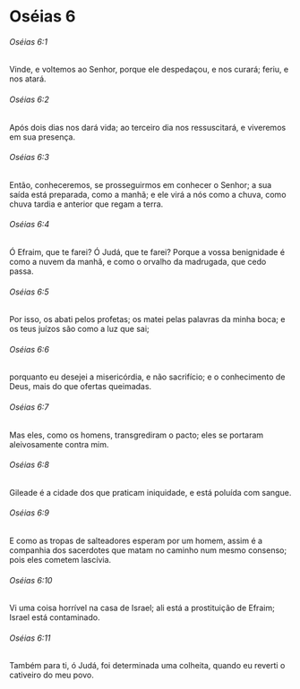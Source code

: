 # Oséias 6

###### Oséias 6:1

Vinde, e voltemos ao Senhor, porque ele despedaçou, e nos curará; feriu, e nos atará.

###### Oséias 6:2

Após dois dias nos dará vida; ao terceiro dia nos ressuscitará, e viveremos em sua presença.

###### Oséias 6:3

Então, conheceremos, se prosseguirmos em conhecer o Senhor; a sua saída está preparada, como a manhã; e ele virá a nós como a chuva, como chuva tardia e anterior que regam a terra.

###### Oséias 6:4

Ó Efraim, que te farei? Ó Judá, que te farei? Porque a vossa benignidade é como a nuvem da manhã, e como o orvalho da madrugada, que cedo passa.

###### Oséias 6:5

Por isso, os abati pelos profetas; os matei pelas palavras da minha boca; e os teus juízos são como a luz que sai;

###### Oséias 6:6

porquanto eu desejei a misericórdia, e não sacrifício; e o conhecimento de Deus, mais do que ofertas queimadas.

###### Oséias 6:7

Mas eles, como os homens, transgrediram o pacto; eles se portaram aleivosamente contra mim.

###### Oséias 6:8

Gileade é a cidade dos que praticam iniquidade, e está poluída com sangue.

###### Oséias 6:9

E como as tropas de salteadores esperam por um homem, assim é a companhia dos sacerdotes que matam no caminho num mesmo consenso; pois eles cometem lascívia.

###### Oséias 6:10

Vi uma coisa horrível na casa de Israel; ali está a prostituição de Efraim; Israel está contaminado.

###### Oséias 6:11

Também para ti, ó Judá, foi determinada uma colheita, quando eu reverti o cativeiro do meu povo.

